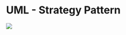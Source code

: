 # UML - Strategy Pattern

<img src="src/main/java/org/example/strategy/pattern/Strategy Pattern.png">